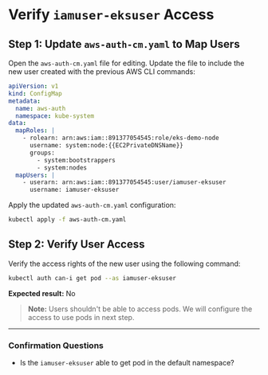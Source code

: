 
# Verify `iamuser-eksuser` Access

## Step 1: Update `aws-auth-cm.yaml` to Map Users

Open the `aws-auth-cm.yaml` file for editing. Update the file to include the new user created with the previous AWS CLI commands:

```yaml
apiVersion: v1
kind: ConfigMap
metadata:
  name: aws-auth
  namespace: kube-system
data:
  mapRoles: |
    - rolearn: arn:aws:iam::891377054545:role/eks-demo-node
      username: system:node:{{EC2PrivateDNSName}}
      groups:
        - system:bootstrappers
        - system:nodes
  mapUsers: |
    - userarn: arn:aws:iam::891377054545:user/iamuser-eksuser
      username: iamuser-eksuser
```

Apply the updated `aws-auth-cm.yaml` configuration:

```sh
kubectl apply -f aws-auth-cm.yaml
```

## Step 2: Verify User Access

Verify the access rights of the new user using the following command:

```sh
kubectl auth can-i get pod --as iamuser-eksuser
```

**Expected result:** No

> **Note:** Users shouldn't be able to access pods. We will configure the access to use pods in next step.

---

### Confirmation Questions

- Is the `iamuser-eksuser` able to get pod in the default namespace?
